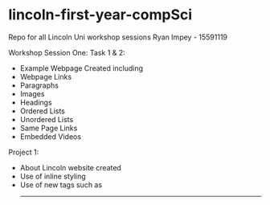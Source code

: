 # lincoln-first-year-compSci
Repo for all Lincoln Uni workshop sessions
Ryan Impey - 15591119

Workshop Session One:
  Task 1 & 2:
  - Example Webpage Created including 
  - Webpage Links
  - Paragraphs
  - Images
  - Headings
  - Ordered Lists
  - Unordered Lists
  - Same Page Links
  - Embedded Videos
  
  Project 1:
  - About Lincoln website created
  - Use of inline styling
  - Use of new tags such as <hr>

